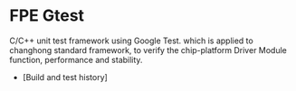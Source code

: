 FPE Gtest
====

C/C++ unit test framework using Google Test. which is applied to changhong standard framework, to verify the chip-platform Driver Module function, performance and stability.

- [Build and test history]





